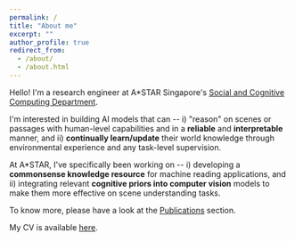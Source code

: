 ```yaml
---
permalink: /
title: "About me"
excerpt: ""
author_profile: true
redirect_from: 
  - /about/
  - /about.html
---
```


Hello! I'm a research engineer at A*STAR Singapore's [Social and Cognitive Computing Department](https://www.a-star.edu.sg/ihpc/ihpc-research-capabilities/social-cognitive-computing). 

I'm interested in building AI models that can -- i) "reason" on scenes or passages with human-level capabilities and in a **reliable** and **interpretable** manner, and ii) **continually learn/update** their world knowledge through environmental experience and any task-level supervision.

At A*STAR, I've specifically been working on -- i) developing a **commonsense knowledge resource** for machine reading applications, and ii) integrating relevant **cognitive priors into computer vision** models to make them more effective on scene understanding tasks. 

To know more, please have a look at the [Publications](/publications/) section. 

My CV is available [here](/cv/).




